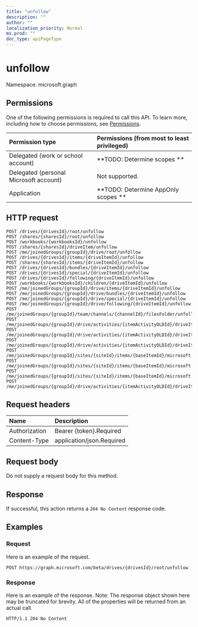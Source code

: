 ```yaml
---
title: "unfollow"
description: ""
author: ""
localization_priority: Normal
ms.prod: ""
doc_type: apiPageType
---
```


# unfollow

Namespace: microsoft.graph



## Permissions
One of the following permissions is required to call this API. To learn more, including how to choose permissions, see [Permissions](/concepts/permissions-reference.md).

|Permission type|Permissions (from most to least privileged)|
|:---|:---|
|Delegated (work or school account)|**TODO: Determine scopes **|
|Delegated (personal Microsoft account)|Not supported.|
|Application|**TODO: Determine AppOnly scopes **|

## HTTP request
<!-- {
  "blockType": "ignored"
}
-->
``` http
POST /drives/{drivesId}/root/unfollow
POST /shares/{sharesId}/root/unfollow
POST /workbooks/{workbooksId}/unfollow
POST /shares/{sharesId}/driveItem/unfollow
POST /me/joinedGroups/{groupId}/drive/root/unfollow
POST /drives/{drivesId}/items/{driveItemId}/unfollow
POST /shares/{sharesId}/items/{driveItemId}/unfollow
POST /drives/{drivesId}/bundles/{driveItemId}/unfollow
POST /drives/{drivesId}/special/{driveItemId}/unfollow
POST /drives/{drivesId}/following/{driveItemId}/unfollow
POST /workbooks/{workbooksId}/children/{driveItemId}/unfollow
POST /me/joinedGroups/{groupId}/drive/items/{driveItemId}/unfollow
POST /me/joinedGroups/{groupId}/drive/bundles/{driveItemId}/unfollow
POST /me/joinedGroups/{groupId}/drive/special/{driveItemId}/unfollow
POST /me/joinedGroups/{groupId}/drive/following/{driveItemId}/unfollow
POST /me/joinedGroups/{groupId}/team/channels/{channelId}/filesFolder/unfollow
POST /me/joinedGroups/{groupId}/drive/activities/{itemActivityOLDId}/driveItem/unfollow
POST /me/joinedGroups/{groupId}/drive/activities/{itemActivityOLDId}/driveItem/listItem/driveItem/unfollow
POST /me/joinedGroups/{groupId}/drive/activities/{itemActivityOLDId}/driveItem/children/{driveItemId}/unfollow
POST /me/joinedGroups/{groupId}/sites/{siteId}/items/{baseItemId}/microsoft.graph.sharedDriveItem/root/unfollow
POST /me/joinedGroups/{groupId}/sites/{siteId}/items/{baseItemId}/microsoft.graph.sharedDriveItem/driveItem/unfollow
POST /me/joinedGroups/{groupId}/sites/{siteId}/items/{baseItemId}/microsoft.graph.sharedDriveItem/items/{driveItemId}/unfollow
POST /me/joinedGroups/{groupId}/drive/activities/{itemActivityOLDId}/driveItem/analytics/itemActivityStats/{itemActivityStatId}/activities/{itemActivityId}/driveItem/unfollow
```

## Request headers
|Name|Description|
|:---|:---|
|Authorization|Bearer {token}.Required|
|Content-Type|application/json.Required|

## Request body
Do not supply a request body for this method.

## Response
If successful, this action returns a `204 No Content` response code.

## Examples

### Request
Here is an example of the request.
<!-- {
  "blockType": "request",
  "name": "driveitem_unfollow"
}
-->
``` http
POST https://graph.microsoft.com/beta/drives/{drivesId}/root/unfollow
```

### Response
Here is an example of the response. Note: The response object shown here may be truncated for brevity. All of the properties will be returned from an actual call.
<!-- {
  "blockType": "response",
  "truncated": true
}
-->
``` http
HTTP/1.1 204 No Content
```

